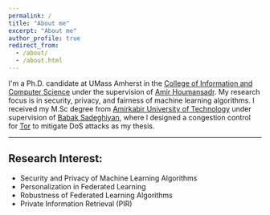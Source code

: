 ```yaml
---
permalink: /
title: "About me"
excerpt: "About me"
author_profile: true
redirect_from:
  - /about/
  - /about.html
---
```


I'm a Ph.D. candidate at UMass Amherst in the [College of Information and Computer Science] under the supervision of [Amir Houmansadr]. My research focus is in security, privacy, and fairness of machine learning algorithms. I received my M.Sc degree from [Amirkabir University of Technology] under supervision of [Babak Sadeghiyan], where I designed a congestion control for [Tor] to mitigate DoS attacks as my thesis. 

---

## Research Interest:
- Security and Privacy of Machine Learning Algorithms
- Personalization in Federated Learning
- Robustness of Federated Learning Algorithms
- Private Information Retrieval (PIR)


[Amir Houmansadr]: <https://people.cs.umass.edu/~amir/>
[College of Information and Computer Science]: <https://www.cics.umass.edu/>
[Babak Sadeghiyan]: <https://aut.ac.ir/cv/2102/BABAK-SADEGHIYAN?slc_lang=en&&cv=2102&mod=scv>
[Amirkabir University of Technology]: <https://aut.ac.ir/>
[Tor]: <https://www.torproject.org/>
